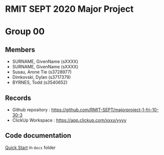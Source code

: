 # RMIT SEPT 2020 Major Project

# Group 00

## Members
* SURNAME, GivenName (sXXXX)
* SURNAME, GivenName (sXXXX)
* Susau, Arone Tie (s3728977)
* Dimkovski, Dylan (s3717379)
* BYRNES, Todd (s3540652)

## Records

* Github repository : https://github.com/RMIT-SEPT/majorproject-1-fri-10-30-3
* ClickUp Workspace : https://app.clickup.com/xxxx/yyyy


## Code documentation

[Quick Start](/docs/README.md) in `docs` folder
